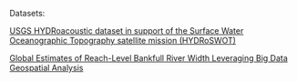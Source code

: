 Datasets:

[USGS HYDRoacoustic dataset in support of the Surface Water Oceanographic Topography satellite mission (HYDRoSWOT)](https://www.sciencebase.gov/catalog/item/57435ae5e4b07e28b660af55)


[Global Estimates of Reach-Level Bankfull River Width Leveraging Big Data Geospatial Analysis](https://zenodo.org/record/3552776#.X4TUni2ZNTY)
